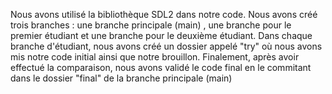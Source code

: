Nous avons utilisé la bibliothèque SDL2 dans notre code.
Nous avons créé trois branches : une branche principale (main)
, une branche pour le premier étudiant et une branche pour le deuxième étudiant.
Dans chaque branche d'étudiant, nous avons créé un dossier appelé "try" où nous avons mis notre code initial ainsi que notre brouillon.
Finalement, après avoir effectué la comparaison, nous avons validé le code final en le commitant dans le dossier "final" de la branche principale (main) 
